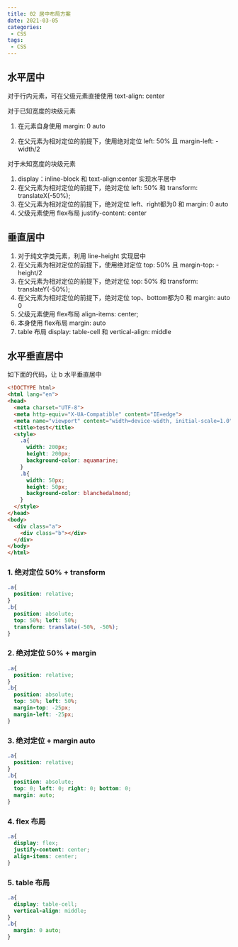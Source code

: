 ```yaml
---
title: 02 居中布局方案
date: 2021-03-05
categories:
 - CSS
tags:
 - CSS
---
```




## 水平居中

对于行内元素，可在父级元素直接使用 text-align: center

对于已知宽度的块级元素

1. 在元素自身使用 margin: 0 auto

2. 在父元素为相对定位的前提下，使用绝对定位 left: 50% 且 margin-left: -width/2

对于未知宽度的块级元素

1. display：inline-block 和 text-align:center 实现水平居中
2. 在父元素为相对定位的前提下，绝对定位 left: 50% 和 transform: translateX(-50%);
3. 在父元素为相对定位的前提下，绝对定位 left、right都为0 和 margin: 0 auto
4. 父级元素使用 flex布局 justify-content: center



## 垂直居中

1. 对于纯文字类元素，利用 line-height 实现居中
2. 在父元素为相对定位的前提下，使用绝对定位 top: 50% 且 margin-top: -height/2
3. 在父元素为相对定位的前提下，绝对定位 top: 50% 和 transform: translateY(-50%);
4. 在父元素为相对定位的前提下，绝对定位 top、bottom都为0 和 margin: auto 0
5. 父级元素使用 flex布局 align-items: center;
6. 本身使用 flex布局 margin: auto
7. table 布局 display: table-cell 和 vertical-align: middle



## 水平垂直居中

如下面的代码，让 b 水平垂直居中

```html
<!DOCTYPE html>
<html lang="en">
<head>
  <meta charset="UTF-8">
  <meta http-equiv="X-UA-Compatible" content="IE=edge">
  <meta name="viewport" content="width=device-width, initial-scale=1.0">
  <title>test</title>
  <style>
    .a{
      width: 200px;
      height: 200px;
      background-color: aquamarine;
    }
    .b{
      width: 50px;
      height: 50px;
      background-color: blanchedalmond;
    }
  </style>
</head>
<body>
  <div class="a">
    <div class="b"></div>
  </div>
</body>
</html>
```

### 1. 绝对定位 50% + transform

```css
.a{
  position: relative;
}
.b{
  position: absolute;
  top: 50%; left: 50%;
  transform: translate(-50%, -50%);
}
```

### 2. 绝对定位 50% + margin

```css
.a{
  position: relative;
}
.b{
  position: absolute;
  top: 50%; left: 50%;
  margin-top: -25px;
  margin-left: -25px;
}
```

### 3. 绝对定位 + margin auto

```css
.a{
  position: relative;
}
.b{
  position: absolute;
  top: 0; left: 0; right: 0; bottom: 0;
  margin: auto;
}
```

### 4. flex 布局

```css
.a{
  display: flex;
  justify-content: center;
  align-items: center;
}
```

### 5. table 布局

```css
.a{
  display: table-cell;
  vertical-align: middle;
}
.b{
  margin: 0 auto;
}
```

